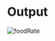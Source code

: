 <h1>Output</h1>

![foodRate](https://user-images.githubusercontent.com/81542559/158307852-6b08ffee-217d-4ff2-ab42-d9d6a8440f04.png)
